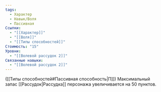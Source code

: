 ```yaml
---
tags:
  - Характер
  - Навык/Воля
  - Пассивная
Ссылки:
  - "[[Характер]]"
  - "[[Воля]]"
  - "[[Типы способностей]]"
Стоимость: "15"
Уровни:
  - "[[Волевой рассудок 2]]"
Связанные навыки:
  - "[[Волевой рассудок 2]]"
---
```

([[Типы способностей#Пассивная способность|П]]) Максимальный запас [[Рассудок|Рассудка]] персонажа увеличивается на 50 пунктов.